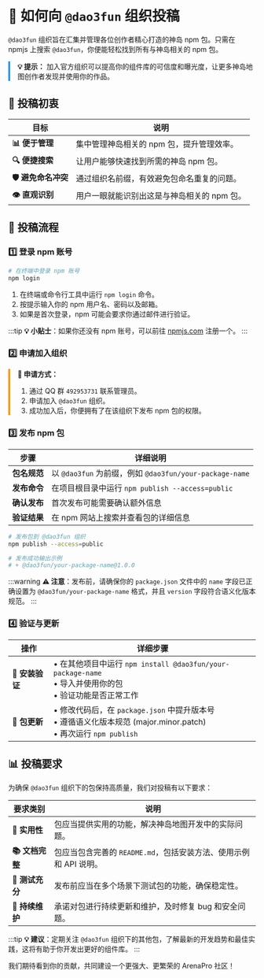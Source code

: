 # 🚀 如何向 `@dao3fun` 组织投稿

`@dao3fun` 组织旨在汇集并管理各位创作者精心打造的神岛 npm 包。只需在 npmjs 上搜索 `@dao3fun`，你便能轻松找到所有与神岛相关的 npm 包。

<div style="border-left: 4px solid #3498db; padding-left: 15px; margin: 15px 0;">
<p><strong>💡 提示：</strong> 加入官方组织可以提高你的组件库的可信度和曝光度，让更多神岛地图创作者发现并使用你的作品。</p>
</div>

## 🎯 投稿初衷

| 目标                | 说明                                        |
| ------------------- | ------------------------------------------- |
| **📊 便于管理**     | 集中管理神岛相关的 npm 包，提升管理效率。   |
| **🔍 便捷搜索**     | 让用户能够快速找到所需的神岛 npm 包。       |
| **🛡️ 避免命名冲突** | 通过组织名前缀，有效避免包命名重复的问题。  |
| **👁️ 直观识别**     | 用户一眼就能识别出这是与神岛相关的 npm 包。 |

## 📝 投稿流程

### 1️⃣ 登录 npm 账号

```bash
# 在终端中登录 npm 账号
npm login
```

1.  在终端或命令行工具中运行 `npm login` 命令。
2.  按提示输入你的 npm 用户名、密码以及邮箱。
3.  如果是首次登录，npm 可能会要求你通过邮件进行验证。

:::tip
**💡 小贴士**：如果你还没有 npm 账号，可以前往 [npmjs.com](https://www.npmjs.com) 注册一个。
:::

### 2️⃣ 申请加入组织

<div style="border-left: 4px solid #f39c12; padding-left: 15px; margin: 15px 0;">
<p><strong>📢 申请方式：</strong></p>
<ol>
  <li>通过 QQ 群 <code>492953731</code> 联系管理员。</li>
  <li>申请加入 <code>@dao3fun</code> 组织。</li>
  <li>成功加入后，你便拥有了在该组织下发布 npm 包的权限。</li>
</ol>
</div>

### 3️⃣ 发布 npm 包

| 步骤         | 详细说明                                                |
| ------------ | ------------------------------------------------------- |
| **包名规范** | 以 `@dao3fun` 为前缀，例如 `@dao3fun/your-package-name` |
| **发布命令** | 在项目根目录中运行 `npm publish --access=public`        |
| **确认发布** | 首次发布可能需要确认额外信息                            |
| **验证结果** | 在 npm 网站上搜索并查看包的详细信息                     |

```bash
# 发布包到 @dao3fun 组织
npm publish --access=public

# 发布成功输出示例
# + @dao3fun/your-package-name@1.0.0
```

:::warning
**⚠️ 注意**：发布前，请确保你的 `package.json` 文件中的 `name` 字段已正确设置为 `@dao3fun/your-package-name` 格式，并且 `version` 字段符合语义化版本规范。
:::

### 4️⃣ 验证与更新

| 操作            | 详细步骤                                                                                                                 |
| --------------- | ------------------------------------------------------------------------------------------------------------------------ |
| **🧪 安装验证** | • 在其他项目中运行 `npm install @dao3fun/your-package-name` <br> • 导入并使用你的包 <br> • 验证功能是否正常工作          |
| **🔄 包更新**   | • 修改代码后，在 `package.json` 中提升版本号 <br> • 遵循语义化版本规范 (major.minor.patch) <br> • 再次运行 `npm publish` |

## 📊 投稿要求

为确保 `@dao3fun` 组织下的包保持高质量，我们对投稿有以下要求：

| 要求类别        | 说明                                                              |
| --------------- | ----------------------------------------------------------------- |
| **🧩 实用性**   | 包应当提供实用的功能，解决神岛地图开发中的实际问题。              |
| **📚 文档完整** | 包应当包含完善的 `README.md`，包括安装方法、使用示例和 API 说明。 |
| **🧪 测试充分** | 发布前应当在多个场景下测试包的功能，确保稳定性。                  |
| **🔄 持续维护** | 承诺对包进行持续更新和维护，及时修复 bug 和安全问题。             |

:::tip
**💡 建议**：定期关注 `@dao3fun` 组织下的其他包，了解最新的开发趋势和最佳实践，这将有助于你开发出更好的组件库。
:::

我们期待看到你的贡献，共同建设一个更强大、更繁荣的 ArenaPro 社区！

<br/>
<br/>
<br/>
